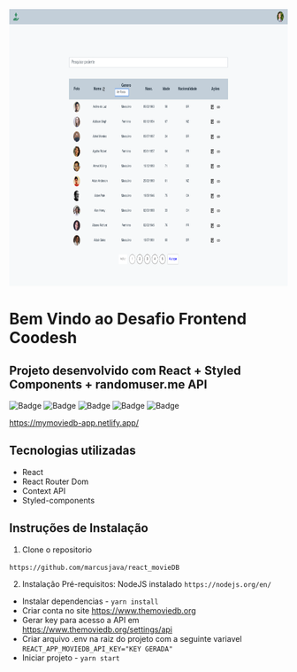 <img src="src/assets/desafio2.png"  height=500/>

# Bem Vindo ao Desafio Frontend Coodesh

## Projeto desenvolvido com React + Styled Components + randomuser.me API

![Badge](https://img.shields.io/github/issues/marcusjava/coodesh_frontend)
![Badge](https://img.shields.io/github/forks/marcusjava/coodesh_frontend)
![Badge](https://img.shields.io/github/forks/marcusjava/coodesh_frontend)
![Badge](https://img.shields.io/github/license/marcusjava/coodesh_frontend)
![Badge](https://img.shields.io/twitter/url?url=https%3A%2F%2Fgithub.com%2Fmarcusjava%2Fcoodesh_frontend)

https://mymoviedb-app.netlify.app/

## Tecnologias utilizadas

- React
- React Router Dom
- Context API
- Styled-components

## Instruções de Instalação

1. Clone o repositorio

`https://github.com/marcusjava/react_movieDB`

2. Instalação
   Pré-requisitos: NodeJS instalado `https://nodejs.org/en/`

- Instalar dependencias - `yarn install`
- Criar conta no site https://www.themoviedb.org
- Gerar key para acesso a API em https://www.themoviedb.org/settings/api
- Criar arquivo .env na raiz do projeto com a seguinte variavel `REACT_APP_MOVIEDB_API_KEY="KEY GERADA"`
- Iniciar projeto - `yarn start`
